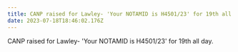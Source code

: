 ```yaml
---
title: CANP raised for Lawley- 'Your NOTAMID is H4501/23' for 19th all day.
date: 2023-07-18T18:46:02.176Z
---
```

CANP raised for Lawley- 'Your NOTAMID is H4501/23' for 19th all day.